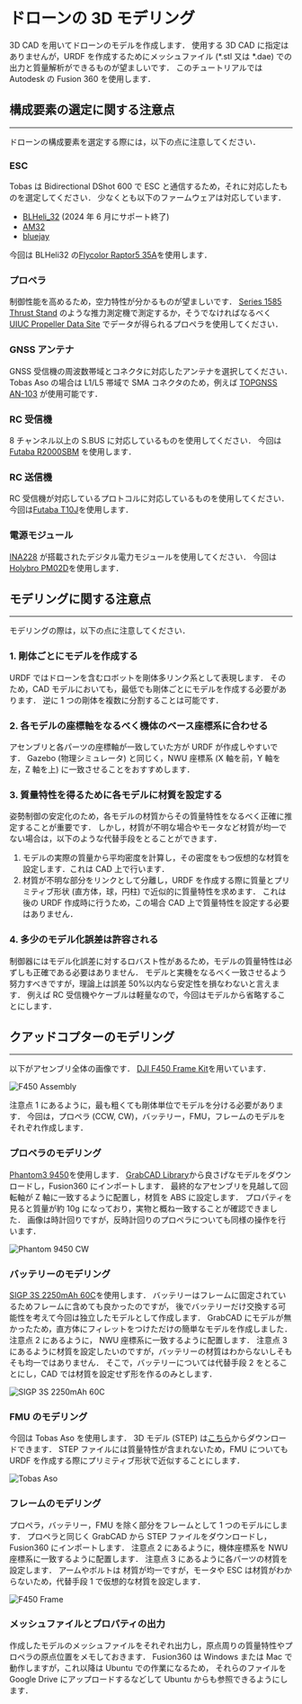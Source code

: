 # ドローンの 3D モデリング

3D CAD を用いてドローンのモデルを作成します．
使用する 3D CAD に指定はありませんが，URDF を作成するためにメッシュファイル (\*.stl 又は \*.dae) での出力と質量解析ができるものが望ましいです．
このチュートリアルでは Autodesk の Fusion 360 を使用します．

## 構成要素の選定に関する注意点

---

ドローンの構成要素を選定する際には，以下の点に注意してください．

### ESC

Tobas は Bidirectional DShot 600 で ESC と通信するため，それに対応したものを選定してください．
少なくとも以下のファームウェアは対応しています．

- <a href=https://github.com/bitdump/BLHeli/tree/master/BLHeli_32%20ARM target="_blank">BLHeli_32</a> (2024 年 6 月にサポート終了)
- <a href=https://github.com/AlkaMotors/AM32-MultiRotor-ESC-firmware target="_blank">AM32</a>
- <a href=https://github.com/bird-sanctuary/bluejay target="_blank">bluejay</a>

今回は BLHeli32 の<a href=https://ja.aliexpress.com/item/1005004919687788.html target="_blank">Flycolor Raptor5 35A</a>を使用します．

### プロペラ

制御性能を高めるため，空力特性が分かるものが望ましいです．
<a href=https://www.tytorobotics.com/pages/series-1580-1585 target="_blank">Series 1585 Thrust Stand</a>
のような推力測定機で測定するか，そうでなければなるべく
<a href=https://m-selig.ae.illinois.edu/props/propDB.html target="_blank">UIUC Propeller Data Site</a>
でデータが得られるプロペラを使用してください．

### GNSS アンテナ

GNSS 受信機の周波数帯域とコネクタに対応したアンテナを選択してください．
Tobas Aso の場合は L1/L5 帯域で SMA コネクタのため，例えば
<a href=https://www.topgnss.store/products/2pcs-l1-l5-helical-antenna-uav-flight-control-antenna-gps-glonass-galileo-bds-rtk-handheld-receiver-an-103-topgnss-helical target="_blank">TOPGNSS AN-103</a>
が使用可能です．

### RC 受信機

8 チャンネル以上の S.BUS に対応しているものを使用してください．
今回は<a href=https://www.rc.futaba.co.jp/products/detail/I00000021 target="_blank">Futaba R2000SBM</a>
を使用します．

### RC 送信機

RC 受信機が対応しているプロトコルに対応しているものを使用してください．
今回は<a href=https://www.rc.futaba.co.jp/products/detail/I00000006 target="_blank">Futaba T10J</a>を使用します．

### 電源モジュール

<a href=https://www.digikey.jp/ja/products/detail/texas-instruments/INA228AIDGSR/13691042 target="_blank">INA228</a>
が搭載されたデジタル電力モジュールを使用してください．
今回は<a href=https://holybro.com/products/pm02d-power-module target="_blank">Holybro PM02D</a>を使用します．

## モデリングに関する注意点

---

モデリングの際は，以下の点に注意してください．

### 1. 剛体ごとにモデルを作成する

URDF ではドローンを含むロボットを剛体多リンク系として表現します．
そのため，CAD モデルにおいても，最低でも剛体ごとにモデルを作成する必要があります．
逆に 1 つの剛体を複数に分割することは可能です．

### 2. 各モデルの座標軸をなるべく機体のベース座標系に合わせる

アセンブリと各パーツの座標軸が一致していた方が URDF が作成しやすいです．
Gazebo (物理シミュレータ) と同じく，NWU 座標系 (X 軸を前，Y 軸を左，Z 軸を上) に一致させることをおすすめします．

### 3. 質量特性を得るために各モデルに材質を設定する

姿勢制御の安定化のため，各モデルの材質からその質量特性をなるべく正確に推定することが重要です．
しかし，材質が不明な場合やモータなど材質が均一でない場合は，以下のような代替手段をとることができます．

1. モデルの実際の質量から平均密度を計算し，その密度をもつ仮想的な材質を設定します．これは CAD 上で行います．
1. 材質が不明な部分をリンクとして分離し，URDF を作成する際に質量とプリミティブ形状 (直方体，球，円柱) で近似的に質量特性を求めます．
   これは後の URDF 作成時に行うため，この場合 CAD 上で質量特性を設定する必要はありません．

### 4. 多少のモデル化誤差は許容される

制御器にはモデル化誤差に対するロバスト性があるため，モデルの質量特性は必ずしも正確である必要はありません．
モデルと実機をなるべく一致させるよう努力すべきですが，理論上は誤差 50%以内なら安定性を損なわないと言えます．
例えば RC 受信機やケーブルは軽量なので，今回はモデルから省略することにします．

## クアッドコプターのモデリング

---

以下がアセンブリ全体の画像です．
<a href=https://www-v1.dji.com/jp/flame-wheel-arf/spec.html target="_blank">DJI F450 Frame Kit</a>を用いています．

![F450 Assembly](resources/model_drone/assem.png)

注意点 1 にあるように，最も粗くても剛体単位でモデルを分ける必要があります．
今回は，プロペラ (CCW, CW)，バッテリー，FMU，フレームのモデルをそれぞれ作成します．

### プロペラのモデリング

<a href=https://www.amazon.co.jp/DJI-%E3%83%89%E3%83%AD%E3%83%BC%E3%83%B3%E7%94%A8%E3%83%97%E3%83%AD%E3%83%9A%E3%83%A9-2%E6%9E%9A%E7%B5%84-PHANTOM-Part9/dp/B00YOB2AXQ target="_blank"> Phantom3 9450</a>を使用します．
<a href=https://grabcad.com/library target="_blank">GrabCAD Library</a>から良さげなモデルをダウンロードし，Fusion360 にインポートします．
最終的なアセンブリを見越して回転軸が Z 軸に一致するように配置し，材質を ABS に設定します．
プロパティを見ると質量が約 10g になっており，実物と概ね一致することが確認できました．
画像は時計回りですが，反時計回りのプロペラについても同様の操作を行います．

![Phantom 9450 CW](resources/model_drone/propeller.png)

### バッテリーのモデリング

<a href=https://www.amazon.co.jp/gp/product/B08ZD17NZC target="\_blank">SIGP 3S 2250mAh 60C</a>を使用します．
バッテリーはフレームに固定されているためフレームに含めても良かったのですが，
後でバッテリーだけ交換する可能性を考えて今回は独立したモデルとして作成します．
GrabCAD にモデルが無かったため，直方体にフィレットをつけただけの簡単なモデルを作成しました．
注意点 2 にあるように， NWU 座標系に一致するように配置します．
注意点 3 にあるように材質を設定したいのですが，バッテリーの材質はわからないしそもそも均一ではありません．
そこで，バッテリーについては代替手段 2 をとることにし，CAD では材質を設定せず形を作るのみとします．

![SIGP 3S 2250mAh 60C](resources/model_drone/lipo.png)

### FMU のモデリング

今回は Tobas Aso を使用します．
3D モデル (STEP) は<a href=https://drive.google.com/file/d/124LzAW3CvhgYobC6YJGh0XPJ6KVfslS3 target="_blank">こちら</a>からダウンロードできます．
STEP ファイルには質量特性が含まれないため，FMU についても URDF を作成する際にプリミティブ形状で近似することにします．

![Tobas Aso](resources/model_drone/tobas_aso.png)

### フレームのモデリング

プロペラ，バッテリー，FMU を除く部分をフレームとして 1 つのモデルにします．
プロペラと同じく GrabCAD から STEP ファイルをダウンロードし，Fusion360 にインポートします．
注意点 2 にあるように，機体座標系を NWU 座標系に一致するように配置します．
注意点 3 にあるように各パーツの材質を設定します．
アームやボルトは 材質が均一ですが，モータや ESC は材質がわからないため，代替手段 1 で仮想的な材質を設定します．

![F450 Frame](resources/model_drone/frame.png)

### メッシュファイルとプロパティの出力

作成したモデルのメッシュファイルをそれぞれ出力し，原点周りの質量特性やプロペラの原点位置をメモしておきます．
Fusion360 は Windows または Mac で動作しますが，これ以降は Ubuntu での作業になるため，
それらのファイルを Google Drive にアップロードするなどして Ubuntu からも参照できるようにします．
